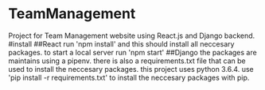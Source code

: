 # TeamManagement
Project for Team Management website using React.js and Django backend.
#install
##React
run 'npm install' and this should install all neccesary packages.
to start a local server run 'npm start' 
##Django
the packages are maintains using a pipenv. there is also a requirements.txt file that can be used to install the neccesary packages.
this project uses python 3.6.4. 
use 'pip install -r requirements.txt' to install the neccesary packages with pip.

